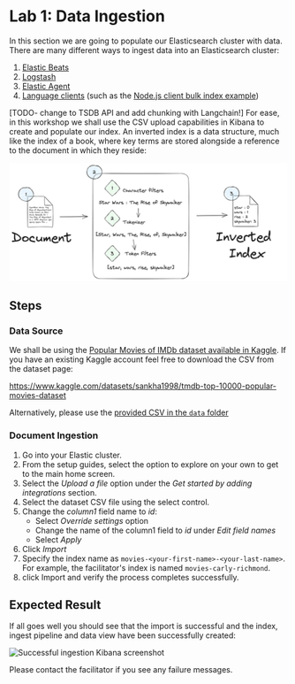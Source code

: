# Lab 1: Data Ingestion

In this section we are going to populate our Elasticsearch cluster with data. There are many different ways to ingest data into an Elasticsearch cluster:

1. [Elastic Beats](https://www.elastic.co/beats)
2. [Logstash](https://www.elastic.co/logstash)
3. [Elastic Agent](https://www.elastic.co/elastic-agent)
4. [Language clients](https://www.elastic.co/guide/en/elasticsearch/client/index.html) (such as the [Node.js client bulk index example](https://www.elastic.co/guide/en/elasticsearch/client/javascript-api/current/bulk_examples.html))

[TODO- change to TSDB API and add chunking with Langchain!]
For ease, in this workshop we shall use the CSV upload capabilities in Kibana to create and populate our index. An inverted index is a data structure, much like the index of a book, where key terms are stored alongside a reference to the document in which they reside:

![Inverted Index Generation](../diagrams/inverted-index-example.png)

## Steps

### Data Source

We shall be using the [Popular Movies of IMDb dataset available in Kaggle](https://www.kaggle.com/datasets/sankha1998/tmdb-top-10000-popular-movies-dataset). If you have an existing Kaggle account feel free to download the CSV from the dataset page:

https://www.kaggle.com/datasets/sankha1998/tmdb-top-10000-popular-movies-dataset

Alternatively, please use the [provided CSV in the `data` folder](../data/TMDb_updated.CSV)

### Document Ingestion

1. Go into your Elastic cluster.
2. From the setup guides, select the option to explore on your own to get to the main home screen.
3. Select the *Upload a file* option under the *Get started by adding integrations* section.
4. Select the dataset CSV file using the select control.
5. Change the *column1* field name to *id*:
    * Select *Override settings* option
    * Change the name of the column1 field to *id* under *Edit field names*
    * Select *Apply*
6. Click *Import*
7. Specify the index name as `movies-<your-first-name>-<your-last-name>`. For example, the facilitator's index is named `movies-carly-richmond`.
8. click Import and verify the process completes successfully.

## Expected Result

If all goes well you should see that the import is successful and the index, ingest pipeline and data view have been successfully created:

![Successful ingestion Kibana screenshot](./screenshots/1/lab-1-success-screenshot.png)

Please contact the facilitator if you see any failure messages.